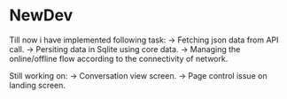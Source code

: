 # NewDev
Till now i have implemented following task:
  -> Fetching json data from API call.
  -> Persiting data in Sqlite using core data.
  -> Managing the online/offline flow according to the connectivity of network.
  
Still working on:
  -> Conversation view screen.
  -> Page control issue on landing screen.
